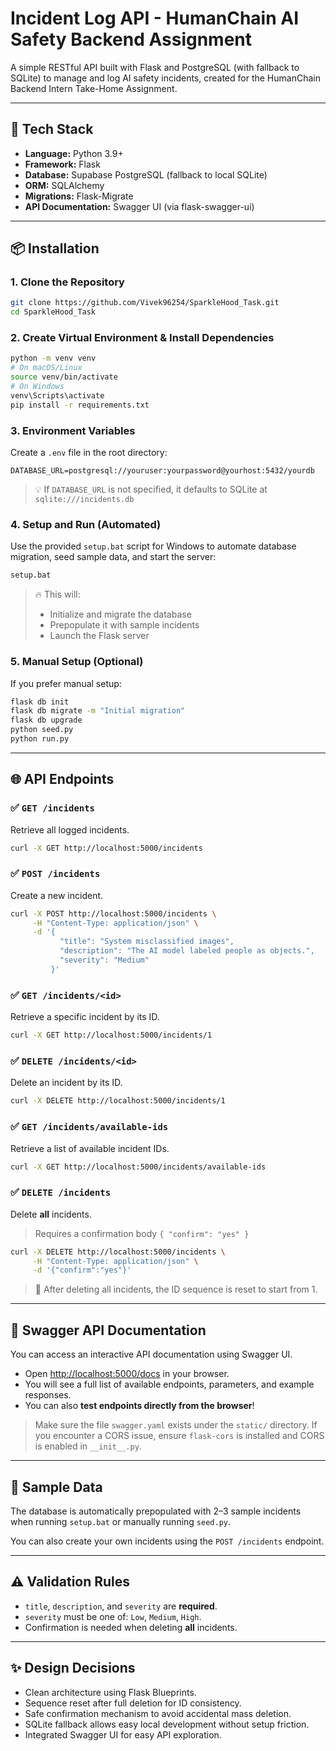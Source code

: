 # Incident Log API - HumanChain AI Safety Backend Assignment

A simple RESTful API built with Flask and PostgreSQL (with fallback to SQLite) to manage and log AI safety incidents, created for the HumanChain Backend Intern Take-Home Assignment.

---

## 🚀 Tech Stack
- **Language:** Python 3.9+
- **Framework:** Flask
- **Database:** Supabase PostgreSQL (fallback to local SQLite)
- **ORM:** SQLAlchemy
- **Migrations:** Flask-Migrate
- **API Documentation:** Swagger UI (via flask-swagger-ui)

---

## 📦 Installation

### 1. Clone the Repository
```bash
git clone https://github.com/Vivek96254/SparkleHood_Task.git
cd SparkleHood_Task
```

### 2. Create Virtual Environment & Install Dependencies
```bash
python -m venv venv
# On macOS/Linux
source venv/bin/activate
# On Windows
venv\Scripts\activate
pip install -r requirements.txt
```

### 3. Environment Variables
Create a `.env` file in the root directory:
```env
DATABASE_URL=postgresql://youruser:yourpassword@yourhost:5432/yourdb
```
> 💡 If `DATABASE_URL` is not specified, it defaults to SQLite at `sqlite:///incidents.db`

### 4. Setup and Run (Automated)
Use the provided `setup.bat` script for Windows to automate database migration, seed sample data, and start the server:
```bash
setup.bat
```
> 🔥 This will:
> - Initialize and migrate the database
> - Prepopulate it with sample incidents
> - Launch the Flask server

### 5. Manual Setup (Optional)
If you prefer manual setup:
```bash
flask db init
flask db migrate -m "Initial migration"
flask db upgrade
python seed.py
python run.py
```

---

## 🌐 API Endpoints

### ✅ `GET /incidents`
Retrieve all logged incidents.
```bash
curl -X GET http://localhost:5000/incidents
```

### ✅ `POST /incidents`
Create a new incident.
```bash
curl -X POST http://localhost:5000/incidents \
     -H "Content-Type: application/json" \
     -d '{
           "title": "System misclassified images",
           "description": "The AI model labeled people as objects.",
           "severity": "Medium"
         }'
```

### ✅ `GET /incidents/<id>`
Retrieve a specific incident by its ID.
```bash
curl -X GET http://localhost:5000/incidents/1
```

### ✅ `DELETE /incidents/<id>`
Delete an incident by its ID.
```bash
curl -X DELETE http://localhost:5000/incidents/1
```

### ✅ `GET /incidents/available-ids`
Retrieve a list of available incident IDs.
```bash
curl -X GET http://localhost:5000/incidents/available-ids
```

### ✅ `DELETE /incidents`
Delete **all** incidents.
> Requires a confirmation body `{ "confirm": "yes" }`

```bash
curl -X DELETE http://localhost:5000/incidents \
     -H "Content-Type: application/json" \
     -d '{"confirm":"yes"}'
```
> 🎯 After deleting all incidents, the ID sequence is reset to start from 1.

---

## 📜 Swagger API Documentation

You can access an interactive API documentation using Swagger UI.

- Open [http://localhost:5000/docs](http://localhost:5000/docs) in your browser.
- You will see a full list of available endpoints, parameters, and example responses.
- You can also **test endpoints directly from the browser**!

> Make sure the file `swagger.yaml` exists under the `static/` directory.
> If you encounter a CORS issue, ensure `flask-cors` is installed and CORS is enabled in `__init__.py`.

---

## 📌 Sample Data
The database is automatically prepopulated with 2–3 sample incidents when running `setup.bat` or manually running `seed.py`.

You can also create your own incidents using the `POST /incidents` endpoint.

---

## ⚠️ Validation Rules
- `title`, `description`, and `severity` are **required**.
- `severity` must be one of: `Low`, `Medium`, `High`.
- Confirmation is needed when deleting **all** incidents.

---

## ✨ Design Decisions
- Clean architecture using Flask Blueprints.
- Sequence reset after full deletion for ID consistency.
- Safe confirmation mechanism to avoid accidental mass deletion.
- SQLite fallback allows easy local development without setup friction.
- Integrated Swagger UI for easy API exploration.


